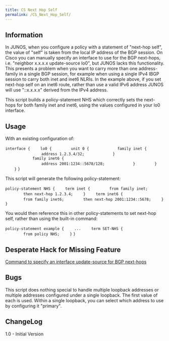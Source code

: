 ```yaml
---
title: CS Next Hop Self
permalink: /CS_Next_Hop_Self/
---
```


Information
-----------

In JUNOS, when you configure a policy with a statement of "next-hop self", the value of "self" is taken from the local IP address of the BGP session. On Cisco you can manually specify an interface to use for the BGP next-hops, i.e. "neighbor x.x.x.x update-source lo0", but JUNOS lacks this functionality. This presents a problem when you want to carry more than one address-family in a single BGP session, for example when using a single IPv4 IBGP session to carry both inet and inet6 NLRIs. In the example above, if you set next-hop self on an inet6 route, rather than use a valid IPv6 address JUNOS will use "::x.x.x.x" derived from the IPv4 address.

This script builds a policy-statement NHS which correctly sets the next-hops for both family inet and inet6, using the values configured in your lo0 interface.

Usage
-----

With an existing configuration of:

`interface {`
`    lo0 {`
`        unit 0 {`
`            family inet {`
`                address 1.2.3.4/32;`
`            }`
`            family inet6 {`
`                address 2001:1234::5678/128;`
`            }`
`        }`
`    }`
`}`

This script will generate the following policy-statement:

`policy-statement NHS {`
`    term inet {`
`        from family inet;`
`        then next-hop 1.2.3.4;`
`    }`
`    term inet6 {`
`        from family inet6;`
`        then next-hop 2001:1234::5678;`
`    }`
`}`

You would then reference this in other policy-statements to set next-hop self, rather than using the built-in command:

`policy-statement example {`
`    ...`
`    term SET-NHS {`
`        from policy NHS;`
`    }`
`}`

Desperate Hack for Missing Feature
----------------------------------

[Command to specify an interface update-source for BGP next-hops](/ER_BGP_Update_Source_command "wikilink")

Bugs
----

This script does nothing special to handle multiple loopback addresses or multiple addresses configured under a single loopback. The first value of each is used. Within a single loopback, you can select which address to use by configuring it "primary".

ChangeLog
---------

1.0 - Initial Version